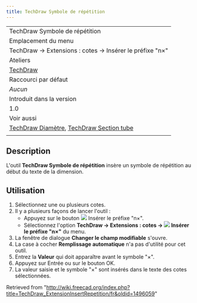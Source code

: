 ```yaml
---
title: TechDraw Symbole de répétition
---
```

|  |
| --- |
| TechDraw Symbole de répétition |
| Emplacement du menu |
| TechDraw → Extensions : cotes → Insérer le préfixe "n×" |
| Ateliers |
| [TechDraw](/TechDraw_Workbench/fr "TechDraw Workbench/fr") |
| Raccourci par défaut |
| *Aucun* |
| Introduit dans la version |
| 1.0 |
| Voir aussi |
| [TechDraw Diamètre](/TechDraw_ExtensionInsertDiameter/fr "TechDraw ExtensionInsertDiameter/fr"), [TechDraw Section tube](/TechDraw_ExtensionInsertSquare/fr "TechDraw ExtensionInsertSquare/fr") |
|  |

## Description

L'outil **TechDraw Symbole de répétition** insère un symbole de répétition au début du texte de la dimension.

## Utilisation

1. Sélectionnez une ou plusieurs cotes.
2. Il y a plusieurs façons de lancer l'outil :
   * Appuyez sur le bouton ![](/images/TechDraw_ExtensionInsertRepetition.svg) Insérer le préfixe "n×".
   * Sélectionnez l'option **TechDraw → Extensions : cotes → ![](/images/TechDraw_ExtensionInsertRepetition.svg) Insérer le préfixe "n×"** du menu.
3. La fenêtre de dialogue **Changer le champ modifiable** s'ouvre.
4. La case à cocher **Remplissage automatique** n'a pas d'utilité pour cet outil.
5. Entrez la **Valeur** qui doit apparaître avant le symbole "×".
6. Appuyez sur Entrée ou sur le bouton OK.
7. La valeur saisie et le symbole "×" sont insérés dans le texte des cotes sélectionnées.

Retrieved from "<http://wiki.freecad.org/index.php?title=TechDraw_ExtensionInsertRepetition/fr&oldid=1496059>"